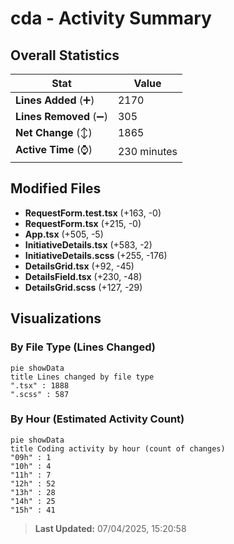 # cda - Activity Summary 

## Overall Statistics

| Stat                   | Value                                                             |
| ---------------------- | ----------------------------------------------------------------- |
| **Lines Added** (➕)   | 2170                                          |
| **Lines Removed** (➖) | 305                                        |
| **Net Change** (↕)    | 1865                |
| **Active Time** (⌚)   | 230 minutes |


## Modified Files
- **RequestForm.test.tsx** (+163, -0)
- **RequestForm.tsx** (+215, -0)
- **App.tsx** (+505, -5)
- **InitiativeDetails.tsx** (+583, -2)
- **InitiativeDetails.scss** (+255, -176)
- **DetailsGrid.tsx** (+92, -45)
- **DetailsField.tsx** (+230, -48)
- **DetailsGrid.scss** (+127, -29)

## Visualizations

### By File Type (Lines Changed)

```mermaid
pie showData
title Lines changed by file type
".tsx" : 1888
".scss" : 587
```

### By Hour (Estimated Activity Count)

```mermaid
pie showData
title Coding activity by hour (count of changes)
"09h" : 1
"10h" : 4
"11h" : 7
"12h" : 52
"13h" : 28
"14h" : 25
"15h" : 41
```


> **Last Updated:** 07/04/2025, 15:20:58